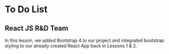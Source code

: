# To Do List
## React JS R&D Team

In this lesson, we added Bootstrap 4 to our project and integrated bootstrap styling to our already created React App back in Lessons 1 & 2.
